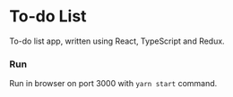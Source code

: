 # To-do List

To-do list app, written using React, TypeScript and Redux.

### Run 
Run in browser on port 3000 with `yarn start` command.
